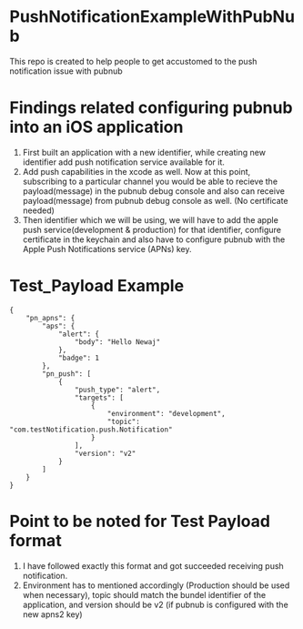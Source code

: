 # PushNotificationExampleWithPubNub
This repo is created to help people to get accustomed to the push notification issue with pubnub

# Findings related configuring pubnub into an iOS application

1. First built an application with a new identifier, while creating new identifier add push notification service available for it.
2. Add push capabilities in the xcode as well. Now at this point, subscribing to a particular channel you would be able to recieve the payload(message) in the pubnub debug console and also can receive payload(message) from pubnub debug console as well. (No certificate needed)
3. Then identifier which we will be using, we will have to add the apple push service(development & production) for that identifier, configure certificate in the keychain and also have to configure pubnub with the  Apple Push Notifications service (APNs) key.


  
# Test_Payload Example
```
{
	"pn_apns": {
		"aps": {
			"alert": {
				"body": "Hello Newaj"
			},
			"badge": 1
		},
		"pn_push": [
			{
				"push_type": "alert",
				"targets": [
					{
						"environment": "development",
						"topic": "com.testNotification.push.Notification"
					}
				],
				"version": "v2"
			}
		]
	}
}
```
# Point to be noted for Test Payload format

1. I have followed exactly this format and got succeeded receiving push notification.
2. Environment has to mentioned accordingly (Production should be used when necessary), topic should match the bundel identifier of the application, and version should be v2 (if pubnub is configured with the new apns2 key)


